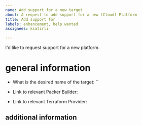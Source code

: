 ```yaml
---
name: Add support for a new target
about: A request to add support for a new (Cloud) Platform
title: Add support for
labels: enhancement, help wanted
assignees: ksatirli

---
```


I'd like to request support for a new platform.

# general information

<!-- What is the name you expect this target to be available under?  -->
<!-- This name cannot be identical to an already existing target.    -->
<!-- We may change this to fit the overall goals of this repository. -->

* What is the desired name of the target: ``

<!-- Find the relevant Packer Builder here: http://hashi.co/builders. -->

* Link to relevant Packer Builder:

<!-- Find the relevant Terraform Provider here: http://hashi.co/registry. -->
<!-- We prefer Official and Verified Providers.                           -->

* Link to relevant Terraform Provider:

## additional information

<!-- Use this part of the Issue to share any additional information      -->
<!-- you have, such as use-cases, considerations, limitations and        -->
<!-- any caveats that come to mind. These details help us when triaging. -->
